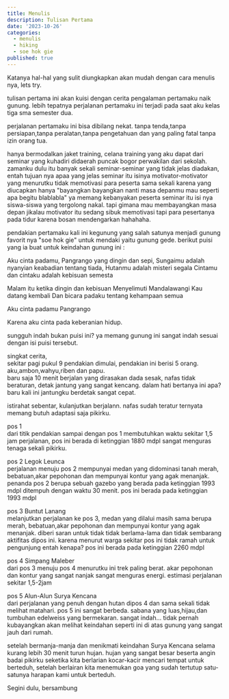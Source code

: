 ```yaml
---
title: Menulis
description: Tulisan Pertama
date: '2023-10-26'
categories:
  - menulis
  - hiking
  - soe hok gie
published: true
---
```


Katanya hal-hal yang sulit diungkapkan akan mudah dengan cara menulis nya,
lets try.

tulisan pertama ini akan kuisi dengan cerita pengalaman pertamaku naik gunung.
lebih tepatnya perjalanan pertamaku ini terjadi pada saat aku kelas tiga sma semester dua.

perjalanan pertamaku ini bisa dibilang nekat. tanpa tenda,tanpa persiapan,tanpa peralatan,tanpa pengetahuan dan yang paling fatal tanpa izin orang tua.

hanya bermodalkan jaket training, celana training yang aku dapat dari seminar yang kuhadiri didaerah puncak bogor perwakilan dari sekolah.
zamanku dulu itu banyak sekali seminar-seminar yang tidak jelas diadakan, entah tujuan nya apaa yang jelas seminar itu isinya motivator-motivator yang
menurutku tidak memotivasi para peserta sama sekali karena yang diucapkan hanya "bayangkan bayangkan nanti masa depanmu mau seperti apa begitu blablabla"
ya memang kebanyakan peserta seminar itu isi nya siswa-siswa yang tergolong nakal. tapi gimana mau membayangkan masa depan jikalau motivator itu sedang sibuk memotivasi
tapi para pesertanya pada tidur karena bosan mendengarkan hahahaha.

pendakian pertamaku kali ini kegunung yang salah satunya menjadi gunung favorit nya "soe hok gie" untuk mendaki yaitu gunung gede.
berikut puisi yang ia buat untuk keindahan gunung ini :

Aku cinta padamu, Pangrango yang dingin dan sepi, Sungaimu adalah nyanyian keabadian tentang tiada, Hutanmu adalah misteri segala
Cintamu dan cintaku adalah kebisuan semesta

Malam itu ketika dingin dan kebisuan
Menyelimuti Mandalawangi
Kau datang kembali
Dan bicara padaku tentang kehampaan semua

Aku cinta padamu Pangrango

Karena aku cinta pada keberanian hidup.

sungguh indah bukan puisi ini? ya memang gunung ini sangat indah sesuai dengan isi puisi tersebut.

singkat cerita, <br/>
sekitar pagi pukul 9 pendakian dimulai, pendakian ini berisi 5 orang. aku,ambon,wahyu,riben dan papu. <br/>
baru saja 10 menit berjalan yang dirasakan dada sesak, nafas tidak beraturan, detak jantung yang sangat kencang.
dalam hati bertanya ini apa? baru kali ini jantungku berdetak sangat cepat.

istirahat sebentar, kulanjutkan berjalann.
nafas sudah teratur ternyata memang butuh adaptasi saja pikirku.

pos 1 <br/>
dari titik pendakian sampai dengan pos 1 membutuhkan waktu sekitar 1,5 jam perjalanan, pos ini berada di ketinggian 1880 mdpl
sangat menguras tenaga sekali pikirku.

pos 2 Legok Leunca <br/>
perjalanan menuju pos 2 mempunyai medan yang didominasi tanah merah, bebatuan,akar pepohonan dan mempunyai kontur yang agak menanjak.
penanda pos 2 berupa sebuah gazebo yang berada pada ketinggian 1993 mdpl ditempuh dengan waktu 30 menit. pos ini berada pada ketinggian 1993 mdpl

pos 3 Buntut Lanang <br/>
melanjutkan perjalanan ke pos 3, medan yang dilalui masih sama berupa merah, bebatuan,akar pepohonan dan mempunyai kontur yang agak menanjak.
diberi saran untuk tidak tidak berlama-lama dan tidak sembarang aktifitas dipos ini. karena menurut warga sekitar pos ini tidak ramah untuk pengunjung entah kenapa?
pos ini berada pada ketinggian 2260 mdpl

pos 4 Simpang Maleber <br/>
dari pos 3 menuju pos 4 menurutku ini trek paling berat. akar pepohonan dan kontur yang sangat nanjak sangat menguras energi.
estimasi perjalanan sekitar 1,5-2jam

pos 5 Alun-Alun Surya Kencana <br/>
dari perjalanan yang penuh dengan hutan dipos 4 dan sama sekali tidak melihat matahari.
pos 5 ini sangat berbeda. sabana yang luas,hijau,dan tumbuhan edelweiss yang bermekaran.
sangat indah... tidak pernah kubayangkan akan melihat keindahan seperti ini di atas gunung yang sangat jauh dari rumah.

setelah bermanja-manja dan menikmati keindahan Surya Kencana selama kurang lebih 30 menit turun hujan.
hujan yang sangat besar beserta angin badai pikirku seketika kita berlarian kocar-kacir mencari tempat untuk berteduh,
setelah berlairan kita menemukan goa yang sudah tertutup satu-satunya harapan kami untuk berteduh.

Segini dulu, bersambung
